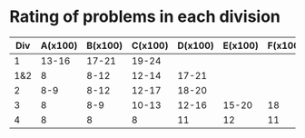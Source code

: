 # Rating of problems in each division
|Div|A(x100)|B(x100)|C(x100)|D(x100)|E(x100)|F(x100)|G(x100)|H(x100)|
|---|-|-|-|-|-|-|-|-|
|1|13-16| 17-21|19-24|
|1&2|8|8-12|12-14|17-21|
|2|8-9|8-12|12-17| 18-20 |
|3|8|8-9|10-13|12-16|15-20|18 |
|4|8|8|8|11|12|11|12|13 |